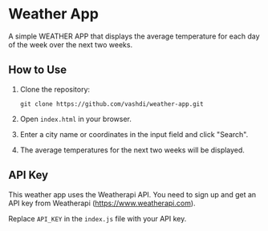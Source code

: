 # Weather App

A simple WEATHER APP that displays the average temperature for each day of the week over the next two weeks.

## How to Use

1. Clone the repository:

   ```
   git clone https://github.com/vashdi/weather-app.git
   ```

2. Open `index.html` in your browser.

3. Enter a city name or coordinates in the input field and click "Search".

4. The average temperatures for the next two weeks will be displayed.

## API Key

This weather app uses the Weatherapi API.
You need to sign up and get an API key from Weatherapi (https://www.weatherapi.com).

Replace `API_KEY` in the `index.js` file with your API key.
